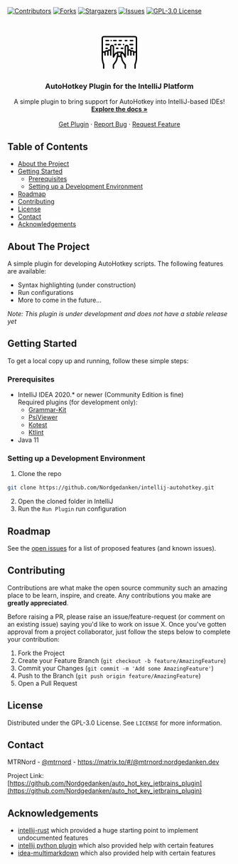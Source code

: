 <!-- PROJECT SHIELDS -->
[![Contributors][contributors-shield]][contributors-url]
[![Forks][forks-shield]][forks-url]
[![Stargazers][stars-shield]][stars-url]
[![Issues][issues-shield]][issues-url]
[![GPL-3.0 License][license-shield]][license-url]



<!-- PROJECT LOGO -->
<br />
<p align="center">
  <a href="https://github.com/Nordgedanken/auto_hot_key_jetbrains_plugin">
    <img src="src/main/resources/META-INF/pluginIcon.svg" alt="Logo" width="80" height="80">
  </a>

  <h3 align="center">AutoHotkey Plugin for the IntelliJ Platform</h3>

  <p align="center">
    A simple plugin to bring support for AutoHotkey into IntelliJ-based IDEs!
    <br />
    <a href="https://github.com/Nordgedanken/auto_hot_key_jetbrains_plugin"><strong>Explore the docs »</strong></a>
    <br />
    <br />
    <a href="https://plugins.jetbrains.com/plugin/13945-autohotkey-language">Get Plugin</a>
    ·
    <a href="https://github.com/Nordgedanken/auto_hot_key_jetbrains_plugin/issues">Report Bug</a>
    ·
    <a href="https://github.com/Nordgedanken/auto_hot_key_jetbrains_plugin/issues">Request Feature</a>
  </p>
</p>



<!-- TABLE OF CONTENTS -->
## Table of Contents

* [About the Project](#about-the-project)
  <!--* [Built With](#built-with)-->
* [Getting Started](#getting-started)
  * [Prerequisites](#prerequisites)
  * [Setting up a Development Environment](#setting-up-a-development-environment)
* [Roadmap](#roadmap)
* [Contributing](#contributing)
* [License](#license)
* [Contact](#contact)
* [Acknowledgements](#acknowledgements)



<!-- ABOUT THE PROJECT -->
## About The Project
<!-- Plugin description -->
A simple plugin for developing AutoHotkey scripts. The following features are available:

- Syntax highlighting (under construction)
- Run configurations
- More to come in the future...

<p><i>Note: This plugin is under development and does not have a stable release yet</i></p>
<!-- Plugin description end -->

<!-- [![Plugin Screenshot][product-screenshot]](https://plugins.jetbrains.com/plugin/13945-autohotkey-language) -->


<!-- GETTING STARTED -->
## Getting Started

To get a local copy up and running, follow these simple steps:

### Prerequisites

* IntelliJ IDEA 2020.* or newer (Community Edition is fine)  
  Required plugins (for development only):
  - [Grammar-Kit](https://plugins.jetbrains.com/plugin/6606-grammar-kit)
  - [PsiViewer](https://plugins.jetbrains.com/plugin/227-psiviewer)
  - [Kotest](https://plugins.jetbrains.com/plugin/14080-kotest)
  - [Ktlint](https://plugins.jetbrains.com/plugin/15057-ktlint-unofficial-)
* Java 11

### Setting up a Development Environment
 
1. Clone the repo
```sh
git clone https://github.com/Nordgedanken/intellij-autohotkey.git
```
2. Open the cloned folder in IntelliJ
3. Run the `Run Plugin` run configuration


<!-- USAGE EXAMPLES
## Usage

Use this space to show useful examples of how a project can be used. Additional screenshots, code examples and demos work well in this space. You may also link to more resources.

_For more examples, please refer to the [Documentation](https://example.com)_

-->

<!-- ROADMAP -->
## Roadmap

See the [open issues](https://github.com/Nordgedanken/auto_hot_key_jetbrains_plugin/issues) for a list of proposed features (and known issues).



<!-- CONTRIBUTING -->
## Contributing

Contributions are what make the open source community such an amazing place to be learn, inspire, and create. Any contributions you make are **greatly appreciated**.

Before raising a PR, please raise an issue/feature-request (or comment on an existing issue) saying you'd like to work on issue X. Once you've gotten approval from a project collaborator, just follow the steps below to complete your contribution:

1. Fork the Project
2. Create your Feature Branch (`git checkout -b feature/AmazingFeature`)
3. Commit your Changes (`git commit -m 'Add some AmazingFeature'`)
4. Push to the Branch (`git push origin feature/AmazingFeature`)
5. Open a Pull Request



<!-- LICENSE -->
## License

Distributed under the GPL-3.0 License. See `LICENSE` for more information.



<!-- CONTACT -->
## Contact

MTRNord - [@mtrnord](https://github.com/mtrnord) - https://matrix.to/#/@mtrnord:nordgedanken.dev

Project Link: [https://github.com/Nordgedanken/auto_hot_key_jetbrains_plugin](https://github.com/Nordgedanken/auto_hot_key_jetbrains_plugin)



<!-- ACKNOWLEDGEMENTS -->
## Acknowledgements

* [intellij-rust](https://github.com/intellij-rust/intellij-rust) which provided a huge starting point to implement undocumented features
* [intellij python plugin](https://github.com/JetBrains/intellij-community/tree/master/python) which also provided help with certain features
* [idea-multimarkdown](https://github.com/vsch/idea-multimarkdown) which also provided help with certain features





<!-- MARKDOWN LINKS & IMAGES -->
<!-- https://www.markdownguide.org/basic-syntax/#reference-style-links -->
[contributors-shield]: https://img.shields.io/github/contributors/Nordgedanken/auto_hot_key_jetbrains_plugin.svg?style=flat-square
[contributors-url]: https://github.com/Nordgedanken/auto_hot_key_jetbrains_plugin/graphs/contributors
[forks-shield]: https://img.shields.io/github/forks/Nordgedanken/auto_hot_key_jetbrains_plugin.svg?style=flat-square
[forks-url]: https://github.com/Nordgedanken/auto_hot_key_jetbrains_plugin/network/members
[stars-shield]: https://img.shields.io/github/stars/Nordgedanken/auto_hot_key_jetbrains_plugin.svg?style=flat-square
[stars-url]: https://github.com/Nordgedanken/auto_hot_key_jetbrains_plugin/stargazers
[issues-shield]: https://img.shields.io/github/issues/Nordgedanken/auto_hot_key_jetbrains_plugin.svg?style=flat-square
[issues-url]: https://github.com/Nordgedanken/auto_hot_key_jetbrains_plugin/issues
[license-shield]: https://img.shields.io/github/license/Nordgedanken/auto_hot_key_jetbrains_plugin.svg?style=flat-square
[license-url]: https://github.com/Nordgedanken/auto_hot_key_jetbrains_plugin/blob/master/LICENSE
[product-screenshot]: images/screenshot.png
